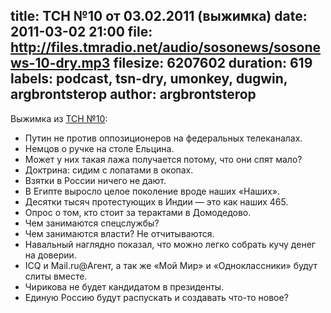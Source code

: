 title: ТСН №10 от 03.02.2011 (выжимка)
date: 2011-03-02 21:00
file: http://files.tmradio.net/audio/sosonews/sosonews-10-dry.mp3
filesize: 6207602
duration: 619
labels: podcast, tsn-dry, umonkey, dugwin, argbrontsterop
author: argbrontsterop
---
Выжимка из [ТСН №10](/programs/tsn/10/):

- Путин не против оппозиционеров на федеральных телеканалах.
- Немцов о ручке на столе Ельцина.
- Может у них такая лажа получается потому, что они спят мало?
- Доктрина: сидим с лопатами в окопах.
- Взятки в России ничего не дают.
- В Египте выросло целое поколение вроде наших «Наших».
- Десятки тысяч протестующих в Индии — это как наших 465.
- Опрос о том, кто стоит за терактами в Домодедово.
- Чем занимаются спецслужбы?
- Чем занимаются власти?  Не отчитываются.
- Навальный наглядно показал, что можно легко собрать кучу денег на доверии.
- ICQ и Mail.ru@Агент, а так же «Мой Мир» и «Одноклассники» будут слиты вместе.
- Чирикова не будет кандидатом в президенты.
- Единую Россию будут распускать и создавать что-то новое?
